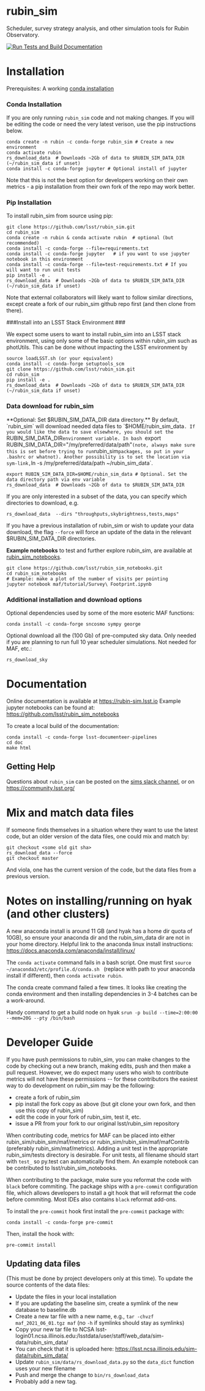 # rubin_sim
Scheduler, survey strategy analysis, and other simulation tools for Rubin Observatory.


[![Run Tests and Build Documentation](https://github.com/lsst/rubin_sim/actions/workflows/python-tests-doc.yml/badge.svg)](https://github.com/lsst/rubin_sim/actions/workflows/python-tests-doc.yml)


# Installation

Prerequisites:  A working [conda installation ](https://www.anaconda.com/products/individual)

### Conda Installation ###

If you are only running `rubin_sim` code and not making changes. If you will be editing the code or need the very latest verison, use the pip instructions below.
```
conda create -n rubin -c conda-forge rubin_sim # Create a new environment
conda activate rubin
rs_download_data  # Downloads ~2Gb of data to $RUBIN_SIM_DATA_DIR (~/rubin_sim_data if unset)
conda install -c conda-forge jupyter # Optional install of jupyter
```
Note that this is not the best option for developers working on their own metrics - a pip installation from their own fork of the repo may work better.

### Pip Installation ###

To install rubin_sim from source using pip:
```
git clone https://github.com/lsst/rubin_sim.git
cd rubin_sim
conda create -n rubin & conda activate rubin  # optional (but recommended)
conda install -c conda-forge --file=requirements.txt
conda install -c conda-forge jupyter   # if you want to use jupyter notebook in this environment
conda install -c conda-forge --file=test-requirements.txt # If you will want to run unit tests
pip install -e .
rs_download_data  # Downloads ~2Gb of data to $RUBIN_SIM_DATA_DIR (~/rubin_sim_data if unset)
```
Note that external collaborators will likely want to follow similar directions, except create a fork of our rubin_sim github repo first (and then clone from there).


###Install into an LSST Stack Environment ###

We expect some users to want to install rubin_sim into an LSST stack environment, using only some of the basic options within rubin_sim such as photUtils.
This can be done without impacting the LSST environment by 
```
source loadLSST.sh (or your equivalent)
conda install -c conda-forge setuptools_scm
git clone https://github.com/lsst/rubin_sim.git
cd rubin_sim
pip install -e .
rs_download_data  # Downloads ~2Gb of data to $RUBIN_SIM_DATA_DIR (~/rubin_sim_data if unset)
```

### Data download for rubin_sim ###

**Optional: Set $RUBIN_SIM_DATA_DIR data directory.** By default, `rubin_sim` will download needed data files to `$HOME/rubin_sim_data`. If you would like the data to save elsewhere, you should set the `RUBIN_SIM_DATA_DIR` environment variable. In bash  `export RUBIN_SIM_DATA_DIR="/my/preferred/data/path"` (note, always make sure this is set before trying to run `rubin_sim` packages, so put in your .bashrc or whatnot). Another possibility is to set the location via sym-link, `ln -s /my/preferred/data/path ~/rubin_sim_data`.

```
export RUBIN_SIM_DATA_DIR=$HOME/rubin_sim_data # Optional. Set the data directory path via env variable
rs_download_data  # Downloads ~2Gb of data to $RUBIN_SIM_DATA_DIR
```
If you are only interested in a subset of the data, you can specify which directories to download, e.g.
```
rs_download_data  --dirs "throughputs,skybrightness,tests,maps"
```

If you have a previous installation of rubin_sim or wish to update your data download, the flag `--force` will force an update of the data in the relevant $RUBIN_SIM_DATA_DIR directories. 


**Example notebooks** to test and further explore rubin_sim, are available at [rubin_sim_notebooks](https://github.com/lsst/rubin_sim_notebooks). 
```
git clone https://github.com/lsst/rubin_sim_notebooks.git
cd rubin_sim_notebooks
# Example: make a plot of the number of visits per pointing
jupyter notebook maf/tutorial/Survey\ Footprint.ipynb  
```


### Additional installation and download options ###

Optional dependencies used by some of the more esoteric MAF functions:
```
conda install -c conda-forge sncosmo sympy george
```

Optional download all the (100 Gb) of pre-computed sky data. Only needed if you are planning to run full 10 year scheduler simulations. Not needed for MAF, etc.:
```
rs_download_sky
```



# Documentation

Online documentation is available at https://rubin-sim.lsst.io
Example jupyter notebooks can be found at:  https://github.com/lsst/rubin_sim_notebooks

To create a local build of the documentation:
```
conda install -c conda-forge lsst-documenteer-pipelines
cd doc
make html
```

## Getting Help ##

Questions about `rubin_sim` can be posted on the [sims slack channel](https://lsstc.slack.com/archives/C2LQ5JW9W), or on https://community.lsst.org/

# Mix and match data files

If someone finds themselves in a situation where they want to use the latest code, but an older version of the data files, one could mix and match by:
```
git checkout <some old git sha>
rs_download_data --force
git checkout master
```
And viola, one has the current version of the code, but the data files from a previous version.


# Notes on installing/running on hyak (and other clusters)

A new anaconda install is around 11 GB (and hyak has a home dir quota of 10GB), so ensure your anaconda dir and the rubin_sim_data dir are not in your home directory. Helpful link to the anaconda linux install instructions:  https://docs.anaconda.com/anaconda/install/linux/

The `conda activate` command fails in a bash script. One must first `source ~/anaconda3/etc/profile.d/conda.sh
` (replace with path to your anaconda install if different), then `conda activate rubin`.

The conda create command failed a few times. It looks like creating the conda environment and then installing dependencies in 3-4 batches can be a work-around.

Handy command to get a build node on hyak `srun -p build --time=2:00:00 --mem=20G --pty /bin/bash`


# Developer Guide

If you have push permissions to rubin_sim, you can make changes to the code by checking out a new branch, making edits, push and then make a pull request.
However, we do expect many users who wish to contribute metrics will not have these permissions -- for these contributors the easiest way to do development on rubin_sim may be the following:
 - create a fork of rubin_sim 
 - pip install the fork copy as above (but git clone your own fork, and then use this copy of rubin_sim)
 - edit the code in your fork of rubin_sim, test it, etc.
 - issue a PR from your fork to our original lsst/rubin_sim repository

When contributing code, metrics for MAF can be placed into either rubin_sim/rubin_sim/maf/metrics or rubin_sim/rubin_sim/maf/mafContrib (preferably rubin_sim/maf/metrics). Adding a unit test in the appropriate rubin_sim/tests directory is desirable. For unit tests, all filename should start with `test_` so py.test can automatically find them. An example notebook can be contributed to lsst/rubin_sim_notebooks. 

When contributing to the package, make sure you reformat the code with `black` before commiting.
The package ships with a `pre-commit` configuration file, which allows developers to install a git hook that will reformat the code before commiting.
Most IDEs also contains `black` reformat add-ons.

To install the `pre-commit` hook first install the `pre-commit` package with:
```
conda install -c conda-forge pre-commit
```

Then, install the hook with:
```
pre-commit install
```

## Updating data files

(This must be done by project developers only at this time). 
To update the source contents of the data files:

* Update the files in your local installation
* If you are updating the baseline sim, create a symlink of the new database to baseline.db
* Create a new tar file with a new name, e.g., `tar -chvzf maf_2021_06_01.tgz maf` (no `-h` if symlinks should stay as symlinks)
* Copy your new tar file to NCSA lsst-login01.ncsa.illinois.edu:/lsstdata/user/staff/web_data/sim-data/rubin_sim_data/
* You can check that it is uploaded here: https://lsst.ncsa.illinois.edu/sim-data/rubin_sim_data/
* Update `rubin_sim/data/rs_download_data.py` so the `data_dict` function uses your new filename
* Push and merge the change to `bin/rs_download_data`
* Probably add a new tag.

